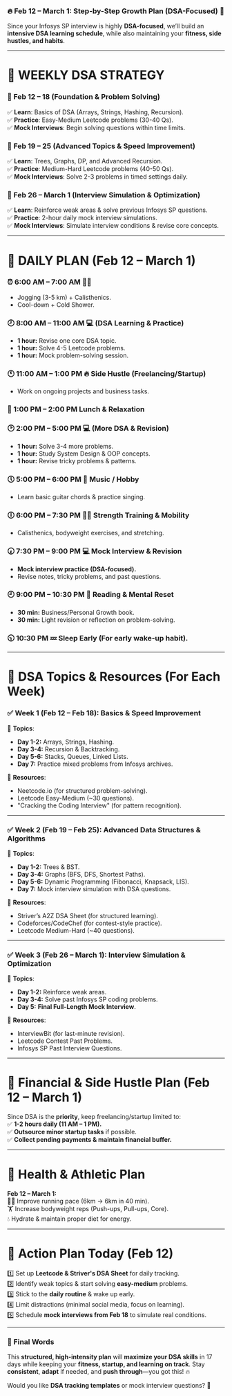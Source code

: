 ### **🔥 Feb 12 – March 1: Step-by-Step Growth Plan (DSA-Focused) 🚀**  
Since your Infosys SP interview is highly **DSA-focused**, we’ll build an **intensive DSA learning schedule**, while also maintaining your **fitness, side hustles, and habits**.  

---
# **📌 WEEKLY DSA STRATEGY**
### **🔹 Feb 12 – 18 (Foundation & Problem Solving)**
✅ **Learn**: Basics of DSA (Arrays, Strings, Hashing, Recursion).  
✅ **Practice**: Easy-Medium Leetcode problems (30-40 Qs).  
✅ **Mock Interviews**: Begin solving questions within time limits.  

### **🔹 Feb 19 – 25 (Advanced Topics & Speed Improvement)**
✅ **Learn**: Trees, Graphs, DP, and Advanced Recursion.  
✅ **Practice**: Medium-Hard Leetcode problems (40-50 Qs).  
✅ **Mock Interviews**: Solve 2-3 problems in timed settings daily.  

### **🔹 Feb 26 – March 1 (Interview Simulation & Optimization)**
✅ **Learn**: Reinforce weak areas & solve previous Infosys SP questions.  
✅ **Practice**: 2-hour daily mock interview simulations.  
✅ **Mock Interviews**: Simulate interview conditions & revise core concepts.  

---
# **📅 DAILY PLAN (Feb 12 – March 1)**  

### **⏰ 6:00 AM – 7:00 AM** 🏋️‍♂️  
- Jogging (3-5 km) + Calisthenics.  
- Cool-down + Cold Shower.  

### **🕗 8:00 AM – 11:00 AM** 💻 **(DSA Learning & Practice)**  
- **1 hour:** Revise one core DSA topic.  
- **1 hour:** Solve 4-5 Leetcode problems.  
- **1 hour:** Mock problem-solving session.  

### **🕚 11:00 AM – 1:00 PM** 🔥 **Side Hustle (Freelancing/Startup)**  
- Work on ongoing projects and business tasks.  

### **🍛 1:00 PM – 2:00 PM** **Lunch & Relaxation**  

### **🕑 2:00 PM – 5:00 PM** 💻 **(More DSA & Revision)**  
- **1 hour:** Solve 3-4 more problems.  
- **1 hour:** Study System Design & OOP concepts.  
- **1 hour:** Revise tricky problems & patterns.  

### **🕔 5:00 PM – 6:00 PM** 🎸 **Music / Hobby**  
- Learn basic guitar chords & practice singing.  

### **🕕 6:00 PM – 7:30 PM** 🏋️‍♂️ **Strength Training & Mobility**  
- Calisthenics, bodyweight exercises, and stretching.  

### **🕢 7:30 PM – 9:00 PM** 💻 **Mock Interview & Revision**  
- **Mock interview practice (DSA-focused).**  
- Revise notes, tricky problems, and past questions.  

### **🕘 9:00 PM – 10:30 PM** 📖 **Reading & Mental Reset**  
- **30 min:** Business/Personal Growth book.  
- **30 min:** Light revision or reflection on problem-solving.  

### **🕥 10:30 PM** 💤 **Sleep Early** (For early wake-up habit).  

---
# **📌 DSA Topics & Resources (For Each Week)**  

### **✅ Week 1 (Feb 12 – Feb 18): Basics & Speed Improvement**
📌 **Topics**:  
- **Day 1-2:** Arrays, Strings, Hashing.  
- **Day 3-4:** Recursion & Backtracking.  
- **Day 5-6:** Stacks, Queues, Linked Lists.  
- **Day 7:** Practice mixed problems from Infosys archives.  

📌 **Resources**:  
- Neetcode.io (for structured problem-solving).  
- Leetcode Easy-Medium (~30 questions).  
- "Cracking the Coding Interview" (for pattern recognition).  

---

### **✅ Week 2 (Feb 19 – Feb 25): Advanced Data Structures & Algorithms**
📌 **Topics**:  
- **Day 1-2:** Trees & BST.  
- **Day 3-4:** Graphs (BFS, DFS, Shortest Paths).  
- **Day 5-6:** Dynamic Programming (Fibonacci, Knapsack, LIS).  
- **Day 7:** Mock interview simulation with DSA questions.  

📌 **Resources**:  
- Striver’s A2Z DSA Sheet (for structured learning).  
- Codeforces/CodeChef (for contest-style practice).  
- Leetcode Medium-Hard (~40 questions).  

---

### **✅ Week 3 (Feb 26 – March 1): Interview Simulation & Optimization**
📌 **Topics**:  
- **Day 1-2:** Reinforce weak areas.  
- **Day 3-4:** Solve past Infosys SP coding problems.  
- **Day 5:** **Final Full-Length Mock Interview**.  

📌 **Resources**:  
- InterviewBit (for last-minute revision).  
- Leetcode Contest Past Problems.  
- Infosys SP Past Interview Questions.  

---

# **📌 Financial & Side Hustle Plan (Feb 12 – March 1)**
Since DSA is the **priority**, keep freelancing/startup limited to:  
✅ **1-2 hours daily (11 AM – 1 PM).**  
✅ **Outsource minor startup tasks** if possible.  
✅ **Collect pending payments & maintain financial buffer.**  

---
# **📌 Health & Athletic Plan**
**Feb 12 – March 1:**  
🏃‍♂️ Improve running pace (6km → 6km in 40 min).  
🏋️ Increase bodyweight reps (Push-ups, Pull-ups, Core).  
💧 Hydrate & maintain proper diet for energy.  

---
# **🎯 Action Plan Today (Feb 12)**
1️⃣ Set up **Leetcode & Striver's DSA Sheet** for daily tracking.  
2️⃣ Identify weak topics & start solving **easy-medium** problems.  
3️⃣ Stick to the **daily routine** & wake up early.  
4️⃣ Limit distractions (minimal social media, focus on learning).  
5️⃣ Schedule **mock interviews from Feb 18** to simulate real conditions.  

---
### **🚀 Final Words**
This **structured, high-intensity plan** will **maximize your DSA skills** in 17 days while keeping your **fitness, startup, and learning on track**. Stay **consistent**, **adapt** if needed, and **push through**—you got this! 🔥  

Would you like **DSA tracking templates** or mock interview questions? 🤔
